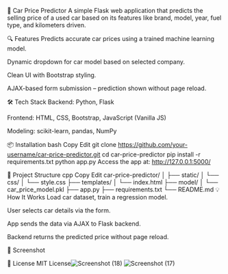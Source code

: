 🚗 Car Price Predictor
A simple Flask web application that predicts the selling price of a used car based on its features like brand, model, year, fuel type, and kilometers driven.

🔍 Features
Predicts accurate car prices using a trained machine learning model.

Dynamic dropdown for car model based on selected company.

Clean UI with Bootstrap styling.

AJAX-based form submission – prediction shown without page reload.

🛠️ Tech Stack
Backend: Python, Flask

Frontend: HTML, CSS, Bootstrap, JavaScript (Vanilla JS)

Modeling: scikit-learn, pandas, NumPy

📦 Installation
bash
Copy
Edit
git clone https://github.com/your-username/car-price-predictor.git
cd car-price-predictor
pip install -r requirements.txt
python app.py
Access the app at: http://127.0.0.1:5000/

📁 Project Structure
cpp
Copy
Edit
car-price-predictor/
│
├── static/
│   └── css/
│       └── style.css
├── templates/
│   └── index.html
├── model/
│   └── car_price_model.pkl
├── app.py
├── requirements.txt
└── README.md
💡 How It Works
Load car dataset, train a regression model.

User selects car details via the form.

App sends the data via AJAX to Flask backend.

Backend returns the predicted price without page reload.

📸 Screenshot

📜 License
MIT License![Screenshot (18)](https://github.com/user-attachments/assets/337a09c4-8cdf-4eed-9ee0-f0cc9169562e)
![Screenshot (17)](https://github.com/user-attachments/assets/ffc07d6b-b42e-4054-bbbf-590db7c10b41)
